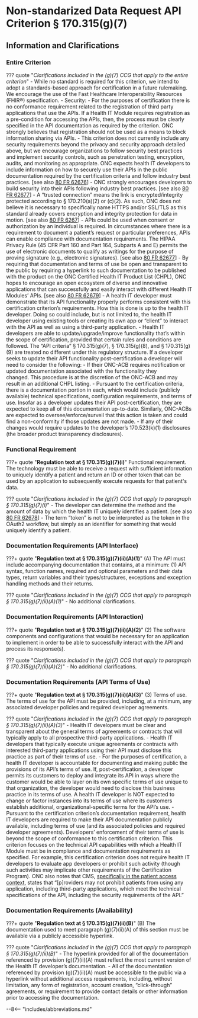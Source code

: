<!-- $criterion-endpoint{"test-method/application-access-patient-selection"} -->

# Non-standarized Data Request API Criterion § 170.315(g)(7)

## Information and Clarifications

### Entire Criterion

<!-- $ref{g-7:CCG["Applies to entire criterion"], tabbed} -->
??? quote "*Clarifications included in the (g)(7) CCG that apply to the entire criterion*"
	- While no standard is required for this criterion, we intend to adopt a standards-based approach for certification in a future rulemaking. We encourage the use of the Fast Healthcare Interoperability Resources (FHIR®) specification.
	- Security:
		- For the purposes of certification there is no conformance requirement related to the registration of third party applications that use the APIs. If a Health IT Module requires registration as a pre-condition for accessing the APIs, then, the process must be clearly specified in the API documentation as required by the criterion. ONC strongly believes that registration should not be used as a means to block information sharing via APIs.
		- This criterion does not currently include any security requirements beyond the privacy and security approach detailed above, but we encourage organizations to follow security best practices and implement security controls, such as penetration testing, encryption, audits, and monitoring as appropriate. ONC expects health IT developers to include information on how to securely use their APIs in the public documentation required by the certification criteria and follow industry best practices. [see also <a href="http://www.federalregister.gov/a/2015-25597/p-1072" target="_blank">80 FR 62676</a>]
		- ONC strongly encourages developers to build security into their APIs following industry best practices. [see also <a href="http://www.federalregister.gov/a/2015-25597/p-1084" target="_blank">80 FR 62677</a>]
		- A “trusted connection” means the link is encrypted/integrity protected according to § 170.210(a)(2) or (c)(2). As such, ONC does not believe it is necessary to specifically name HTTPS and/or SSL/TLS as this standard already covers encryption and integrity protection for data in motion. [see also <a href="https://www.federalregister.gov/d/2015-25597/p-1072" target="_blank">80 FR 6267</a>]
		- APIs could be used when consent or authorization by an individual is required. In circumstances where there is a requirement to document a patient’s request or particular preferences, APIs can enable compliance with documentation requirements. The HIPAA Privacy Rule (45 CFR Part 160 and Part 164, Subparts A and E) permits the use of electronic documents to qualify as writings for the purpose of proving signature (e.g., electronic signatures). [see also <a href="http://www.federalregister.gov/a/2015-25597/p-1094" target="_blank">80 FR 62677</a>]
	- By requiring that documentation and terms of use be open and transparent to the public by requiring a hyperlink to such documentation to be published with the product on the ONC Certified Health IT Product List (CHPL), ONC hopes to encourage an open ecosystem of diverse and innovative applications that can successfully and easily interact with different Health IT Modules’ APIs. [see also <a href="http://www.federalregister.gov/a/2015-25597/p-1112" target="_blank">80 FR 62679</a>]
	- A health IT developer must demonstrate that its API functionality properly performs consistent with this certification criterion’s requirements. How this is done is up to the health IT developer. Doing so could include, but is not limited to, the health IT developer using existing tools or creating its own app or “client” to interact with the API as well as using a third-party application.
	- Health IT developers are able to update/upgrade/improve functionality that’s within the scope of certification, provided that certain rules and conditions are followed. The “API criteria” § 170.315(g)(7), § 170.315(g)(8), and § 170.315(g)(9) are treated no different under this regulatory structure. If a developer seeks to update their API functionality post-certification a developer will need to consider the following:
		- If their ONC-ACB requires notification or updated documentation associated with the functionality they changed. This procedure is at the discretion of the ONC-ACB and may result in an additional CHPL listing.
		- Pursuant to the certification criteria, there is a documentation portion in each, which would include (publicly available) technical specifications, configuration requirements, and terms of use. Insofar as a developer updates their API post-certification, they are expected to keep all of this documentation up-to-date. Similarly, ONC-ACBs are expected to oversee/enforce/surveil that this action is taken and could find a non-conformity if those updates are not made.
		- If any of their changes would require updates to the developer’s 170.523(k)(1) disclosures (the broader product transparency disclosures).

### Functional Requirement

???+ quote "**Regulation text at § 170.315(g)(7)(i)**"
	Functional requirement. The technology must be able to receive a request with sufficient information to uniquely identify a patient and return an ID or other token that can be used by an application to subsequently execute requests for that patient's data.

<!-- $ref{g-7:CCG["Paragraph (g)(7)(i)"], tabbed} -->
??? quote "*Clarifications included in the (g)(7) CCG that apply to paragraph § 170.315(g)(7)(i)*"
	- The developer can determine the method and the amount of data by which the health IT uniquely identifies a patient. [see also <a href="http://www.federalregister.gov/a/2015-25597/p-1101" target="_blank">80 FR 62678</a>]
	- The term “token” is not to be interpreted as the token in the OAuth2 workflow, but simply as an identifier for something that would uniquely identify a patient.

### Documentation Requirements (API Interface)

???+ quote "**Regulation text at § 170.315(g)(7)(ii)(A)(1)**"
	(A) The API must include accompanying documentation that contains, at a minimum: (1) API syntax, function names, required and optional parameters and their data types, return variables and their types/structures, exceptions and exception handling methods and their returns.

<!-- $ref{g-7:CCG["Paragraph (g)(7)(ii)(A)(1)"], tabbed} -->
??? quote "*Clarifications included in the (g)(7) CCG that apply to paragraph § 170.315(g)(7)(ii)(A)(1)*"
	- No additional clarifications.

### Documentation Requirements (API Interaction)

???+ quote "**Regulation text at § 170.315(g)(7)(ii)(A)(2)**"
	(2) The software components and configurations that would be necessary for an application to implement in order to be able to successfully interact with the API and process its response(s).

<!-- $ref{g-7:CCG["Paragraph (g)(7)(ii)(A)(2)"], tabbed} -->
??? quote "*Clarifications included in the (g)(7) CCG that apply to paragraph § 170.315(g)(7)(ii)(A)(2)*"
	- No additional clarifications.

### Documentation Requirements (API Terms of Use)

???+ quote "**Regulation text at § 170.315(g)(7)(ii)(A)(3)**"
	(3) Terms of use. The terms of use for the API must be provided, including, at a minimum, any associated developer policies and required developer agreements.

<!-- $ref{g-7:CCG["Paragraph (g)(7)(ii)(A)(3)"], tabbed} -->
??? quote "*Clarifications included in the (g)(7) CCG that apply to paragraph § 170.315(g)(7)(ii)(A)(3)*"
	- Health IT developers must be clear and transparent about the general terms of agreements or contracts that will typically apply to all prospective third-party applications.
	- Health IT developers that typically execute unique agreements or contracts with interested third-party applications using their API must disclose this practice as part of their terms of use.
	- For the purposes of certification, a health IT developer is accountable for documenting and making public the provisions of its API’s terms of use. If, post-certification, a developer permits its customers to deploy and integrate its API in ways where the customer would be able to layer on its own specific terms of use unique to that organization, the developer would need to disclose this business practice in its terms of use. A health IT developer is NOT expected to change or factor instances into its terms of use where its customers establish additional, organizational-specific terms for the API’s use.
	- Pursuant to the certification criterion’s documentation requirement, health IT developers are required to make their API documentation publicly available, including terms of use (and its associated policies and required developer agreements). Developers’ enforcement of their terms of use is beyond the scope of conformance to this certification criterion. This criterion focuses on the technical API capabilities with which a Health IT Module must be in compliance and documentation requirements as specified. For example, this certification criterion does not require health IT developers to evaluate app developers or prohibit such activity (though such activities may implicate other requirements of the Certification Program). ONC also notes that CMS, <a href="https://www.cms.gov/Regulations-and-Guidance/Legislation/EHRIncentivePrograms/Downloads/MedicaidEPStage3_Obj5.pdf" target="_blank">specifically in the patient access context</a>, states that “[p]roviders may not prohibit patients from using any application, including third-party applications, which meet the technical specifications of the API, including the security requirements of the API.”

### Documentation Requirements (Availability)

???+ quote "**Regulation text at § 170.315(g)(7)(ii)(B)**"
	(B) The documentation used to meet paragraph (g)(7)(ii)(A) of this section must be available via a publicly accessible hyperlink.

<!-- $ref{g-7:CCG["Paragraph (g)(7)(ii)(B)"], tabbed} -->
??? quote "*Clarifications included in the (g)(7) CCG that apply to paragraph § 170.315(g)(7)(ii)(B)*"
	- The hyperlink provided for all of the documentation referenced by provision (g)(7)(ii)(A) must reflect the most current version of the Health IT developer’s documentation.
	- All of the documentation referenced by provision (g)(7)(ii)(A) must be accessible to the public via a hyperlink without additional access requirements, including, without limitation, any form of registration, account creation, “click-through” agreements, or requirement to provide contact details or other information prior to accessing the documentation.

--8<-- "includes/abbreviations.md"
